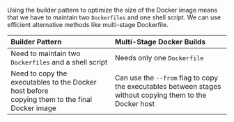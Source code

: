 Using the builder pattern to optimize the size of the Docker image
means that we have to maintain two `Dockerfiles` and one shell script.
We can use efficient alternative methods like multi-stage Dockerfile.

| Builder Pattern      | Multi-Stage Docker Builds |
| :---    | :----    |
| Need to maintain two `Dockerfiles` and a shell script | Needs only one `Dockerfile`|
| Need to copy the executables to the Docker host before <br /> copying them to the final Docker image | Can use the `--from` flag to copy the executables between stages<br /> without copying them to the Docker host|
